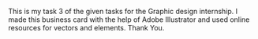 This is my task 3 of the given tasks for the Graphic design internship. I made this business card with the help of Adobe Illustrator and used online resources for vectors and elements. Thank You.

